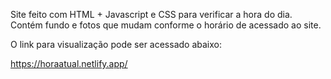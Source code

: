 Site feito com HTML + Javascript e CSS para verificar a hora do dia. Contém fundo e fotos que mudam conforme o horário de acessado ao site.

O link para visualização pode ser acessado abaixo:

https://horaatual.netlify.app/

